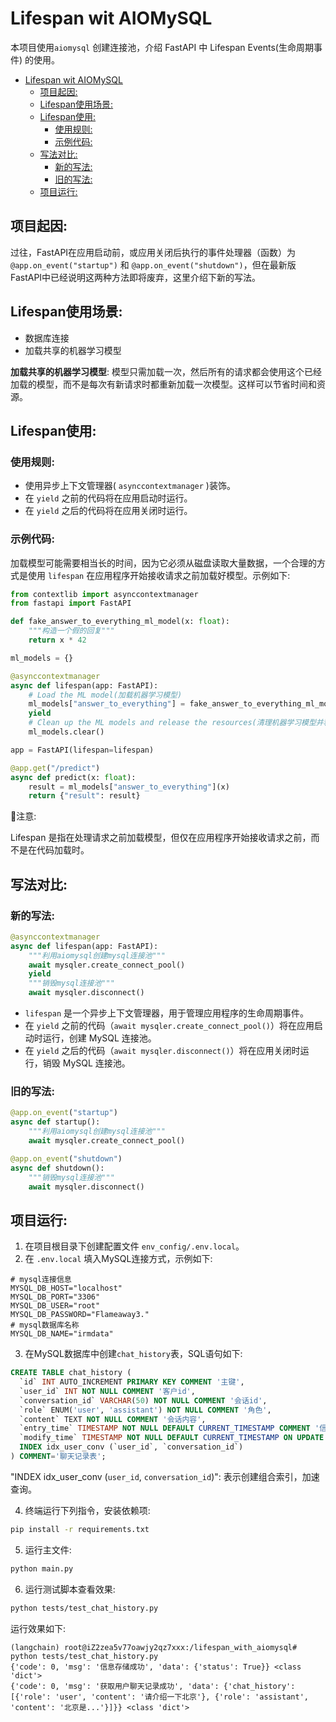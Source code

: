 # Lifespan wit AIOMySQL

本项目使用`aiomysql` 创建连接池，介绍 FastAPI 中 Lifespan Events(生命周期事件) 的使用。<br>
- [Lifespan wit AIOMySQL](#lifespan-wit-aiomysql)
  - [项目起因:](#项目起因)
  - [Lifespan使用场景:](#lifespan使用场景)
  - [Lifespan使用:](#lifespan使用)
    - [使用规则:](#使用规则)
    - [示例代码:](#示例代码)
  - [写法对比:](#写法对比)
    - [新的写法:](#新的写法)
    - [旧的写法:](#旧的写法)
  - [项目运行:](#项目运行)


## 项目起因:

过往，FastAPI在应用启动前，或应用关闭后执行的事件处理器（函数）为`@app.on_event("startup")` 和 `@app.on_event("shutdown")`，但在最新版FastAPI中已经说明这两种方法即将废弃，这里介绍下新的写法。<br>


## Lifespan使用场景:

- 数据库连接
- 加载共享的机器学习模型

**加载共享的机器学习模型**: 模型只需加载一次，然后所有的请求都会使用这个已经加载的模型，而不是每次有新请求时都重新加载一次模型。这样可以节省时间和资源。<br>


## Lifespan使用:

### 使用规则:

- 使用异步上下文管理器( `asynccontextmanager` )装饰。
- 在 `yield` 之前的代码将在应用启动时运行。
- 在 `yield` 之后的代码将在应用关闭时运行。

### 示例代码:

加载模型可能需要相当长的时间，因为它必须从磁盘读取大量数据，一个合理的方式是使用 `lifespan` 在应用程序开始接收请求之前加载好模型。示例如下:<br>

```python
from contextlib import asynccontextmanager
from fastapi import FastAPI

def fake_answer_to_everything_ml_model(x: float):
    """构造一个假的回复"""
    return x * 42

ml_models = {}

@asynccontextmanager
async def lifespan(app: FastAPI):
    # Load the ML model(加载机器学习模型)
    ml_models["answer_to_everything"] = fake_answer_to_everything_ml_model
    yield
    # Clean up the ML models and release the resources(清理机器学习模型并释放资源)
    ml_models.clear()

app = FastAPI(lifespan=lifespan)

@app.get("/predict")
async def predict(x: float):
    result = ml_models["answer_to_everything"](x)
    return {"result": result}
```

🚨注意:<br>

Lifespan 是指在处理请求之前加载模型，但仅在应用程序开始接收请求之前，而不是在代码加载时。<br>


## 写法对比:

### 新的写法:

```python
@asynccontextmanager
async def lifespan(app: FastAPI):
    """利用aiomysql创建mysql连接池"""
    await mysqler.create_connect_pool()
    yield
    """销毁mysql连接池"""
    await mysqler.disconnect()
```

- `lifespan` 是一个异步上下文管理器，用于管理应用程序的生命周期事件。
- 在 `yield` 之前的代码（`await mysqler.create_connect_pool()`）将在应用启动时运行，创建 MySQL 连接池。
- 在 `yield` 之后的代码（`await mysqler.disconnect()`）将在应用关闭时运行，销毁 MySQL 连接池。

### 旧的写法:

```python
@app.on_event("startup")
async def startup():
    """利用aiomysql创建mysql连接池"""
    await mysqler.create_connect_pool()

@app.on_event("shutdown")
async def shutdown():
    """销毁mysql连接池"""
    await mysqler.disconnect()
```


## 项目运行:

1. 在项目根目录下创建配置文件 `env_config/.env.local`。
2. 在 `.env.local` 填入MySQL连接方式，示例如下:

```log
# mysql连接信息
MYSQL_DB_HOST="localhost"
MYSQL_DB_PORT="3306"
MYSQL_DB_USER="root"
MYSQL_DB_PASSWORD="Flameaway3."
# mysql数据库名称
MYSQL_DB_NAME="irmdata"
```

3. 在MySQL数据库中创建`chat_history`表，SQL语句如下:

```sql
CREATE TABLE chat_history (
  `id` INT AUTO_INCREMENT PRIMARY KEY COMMENT '主键',
  `user_id` INT NOT NULL COMMENT '客户id',
  `conversation_id` VARCHAR(50) NOT NULL COMMENT '会话id',
  `role` ENUM('user', 'assistant') NOT NULL COMMENT '角色',
  `content` TEXT NOT NULL COMMENT '会话内容',
  `entry_time` TIMESTAMP NOT NULL DEFAULT CURRENT_TIMESTAMP COMMENT '信息录入时间',
  `modify_time` TIMESTAMP NOT NULL DEFAULT CURRENT_TIMESTAMP ON UPDATE CURRENT_TIMESTAMP COMMENT '字段修改时间',
  INDEX idx_user_conv (`user_id`, `conversation_id`)
) COMMENT='聊天记录表';
```

"INDEX idx_user_conv (`user_id`, `conversation_id`)": 表示创建组合索引，加速查询。<br>

4. 终端运行下列指令，安装依赖项:

```bash
pip install -r requirements.txt
```

5. 运行主文件:

```bash
python main.py
```

6. 运行测试脚本查看效果:

```bash
python tests/test_chat_history.py
```

运行效果如下:<br>

```log
(langchain) root@iZ2zea5v77oawjy2qz7xxx:/lifespan_with_aiomysql# python tests/test_chat_history.py 
{'code': 0, 'msg': '信息存储成功', 'data': {'status': True}} <class 'dict'>
{'code': 0, 'msg': '获取用户聊天记录成功', 'data': {'chat_history': [{'role': 'user', 'content': '请介绍一下北京'}, {'role': 'assistant', 'content': '北京是...'}]}} <class 'dict'>
```
